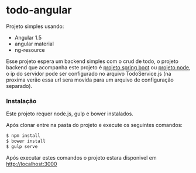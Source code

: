 # todo-angular

Projeto simples usando:
  - Angular 1.5
  - angular material
  - ng-resource

Esse projeto espera um backend simples com o crud de todo, o projeto backend que acompanha este projeto é [projeto spring boot] ou [projeto node], o ip do servidor pode ser configurado no arquivo TodoService.js (na proxima verão essa url sera movida para um arquivo de configuração separado).

### Instalação

Este projeto requer node.js, gulp e bower instalados.

Após clonar entre na pasta do projeto e execute os seguintes comandos:

```sh
$ npm install
$ bower install
$ gulp serve
```
Após executar estes comandos o projeto estara disponivel em [http://localhost:3000]

   [projeto spring boot]: <https://github.com/danillosl/todo-spring-boot>
   [projeto node]: <https://github.com/danillosl/todo-node-express>
   [http://localhost:3000]: <http://localhost:3000>
